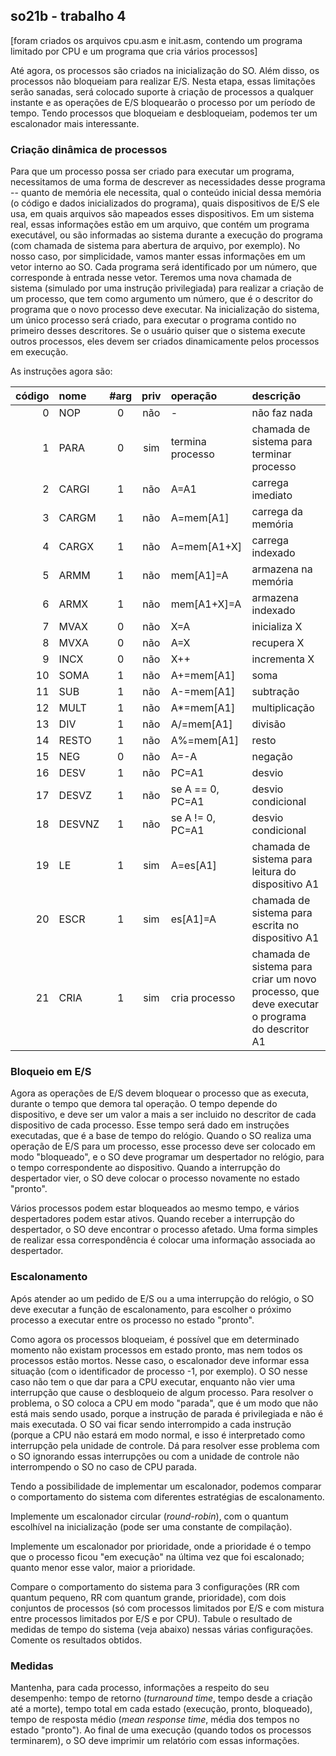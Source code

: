 ## so21b - trabalho 4

\[foram criados os arquivos cpu.asm e init.asm, contendo um programa limitado por CPU e um programa que cria vários processos\]

Até agora, os processos são criados na inicialização do SO.
Além disso, os processos não bloqueiam para realizar E/S. 
Nesta etapa, essas limitações serão sanadas, será colocado suporte à criação de processos a qualquer instante e as operações de E/S bloquearão o processo por um período de tempo.
Tendo processos que bloqueiam e desbloqueiam, podemos ter um escalonador mais interessante.


### Criação dinâmica de processos

Para que um processo possa ser criado para executar um programa, necessitamos de uma forma de descrever as necessidades desse programa -- quanto de memória ele necessita, qual o conteúdo inicial dessa memória (o código e dados inicializados do programa), quais dispositivos de E/S ele usa, em quais arquivos são mapeados esses dispositivos.
Em um sistema real, essas informações estão em um arquivo, que contém um programa executável, ou são informadas ao sistema durante a execução do programa (com chamada de sistema para abertura de arquivo, por exemplo).
No nosso caso, por simplicidade, vamos manter essas informações em um vetor interno ao SO. Cada programa será identificado por um número, que corresponde à entrada nesse vetor.
Teremos uma nova chamada de sistema (simulado por uma instrução privilegiada) para realizar a criação de um processo, que tem como argumento um número, que é o descritor do programa que o novo processo deve executar.
Na inicialização do sistema, um único processo será criado, para executar o programa contido no primeiro desses descritores.
Se o usuário quiser que o sistema execute outros processos, eles devem ser criados dinamicamente pelos processos em execução.

As instruções agora são:

| código |   nome | #arg | priv | operação         | descrição |
| -----: | :----- | :--: | :--: | :--------        | :-------- |
|      0 | NOP    | 0    | não  | -                | não faz nada |
|      1 | PARA   | 0    | sim  | termina processo | chamada de sistema para terminar processo |
|      2 | CARGI  | 1    | não  | A=A1             | carrega imediato |
|      3 | CARGM  | 1    | não  | A=mem[A1]        | carrega da memória |
|      4 | CARGX  | 1    | não  | A=mem[A1+X]      | carrega indexado |
|      5 | ARMM   | 1    | não  | mem[A1]=A        | armazena na memória |
|      6 | ARMX   | 1    | não  | mem[A1+X]=A      | armazena indexado |
|      7 | MVAX   | 0    | não  | X=A              | inicializa X |
|      8 | MVXA   | 0    | não  | A=X              | recupera X |
|      9 | INCX   | 0    | não  | X++              | incrementa X |
|     10 | SOMA   | 1    | não  | A+=mem[A1]       | soma |
|     11 | SUB    | 1    | não  | A-=mem[A1]       | subtração |
|     12 | MULT   | 1    | não  | A*=mem[A1]       | multiplicação |
|     13 | DIV    | 1    | não  | A/=mem[A1]       | divisão |
|     14 | RESTO  | 1    | não  | A%=mem[A1]       | resto |
|     15 | NEG    | 0    | não  | A=-A             | negação |
|     16 | DESV   | 1    | não  | PC=A1            | desvio |
|     17 | DESVZ  | 1    | não  | se A == 0, PC=A1 | desvio condicional |
|     18 | DESVNZ | 1    | não  | se A != 0, PC=A1 | desvio condicional |
|     19 | LE     | 1    | sim  | A=es[A1]         | chamada de sistema para leitura do dispositivo A1 |
|     20 | ESCR   | 1    | sim  | es[A1]=A         | chamada de sistema para escrita no dispositivo A1 |
|     21 | CRIA   | 1    | sim  | cria processo    | chamada de sistema para criar um novo processo, que deve executar o programa do descritor A1 |


### Bloqueio em E/S

Agora as operações de E/S devem bloquear o processo que as executa, durante o tempo que demora tal operação.
O tempo depende do dispositivo, e deve ser um valor a mais a ser incluido no descritor de cada dispositivo de cada processo.
Esse tempo será dado em instruções executadas, que é a base de tempo do relógio.
Quando o SO realiza uma operação de E/S para um processo, esse processo deve ser colocado em modo "bloqueado", e o SO deve programar um despertador no relógio, para o tempo correspondente ao dispositivo.
Quando a interrupção do despertador vier, o SO deve colocar o processo novamente no estado "pronto".

Vários processos podem estar bloqueados ao mesmo tempo, e vários despertadores podem estar ativos.
Quando receber a interrupção do despertador, o SO deve encontrar o processo afetado.
Uma forma simples de realizar essa correspondência é colocar uma informação associada ao despertador.

### Escalonamento

Após atender ao um pedido de E/S ou a uma interrupção do relógio, o SO deve executar a função de escalonamento, para escolher o próximo processo a executar entre os processo no estado "pronto".

Como agora os processos bloqueiam, é possível que em determinado momento não existam processos em estado pronto, mas nem todos os processos estão mortos. Nesse caso, o escalonador deve informar essa situação (com o identificador de processo -1, por exemplo).
O SO nesse caso não tem o que dar para a CPU executar, enquanto não vier uma interrupção que cause o desbloqueio de algum processo.
Para resolver o problema, o SO coloca a CPU em modo "parada", que é um modo que não está mais sendo usado, porque a instrução de parada é privilegiada e não é mais executada. O SO vai ficar sendo interrompido a cada instrução (porque a CPU não estará em modo normal, e isso é interpretado como interrupção pela unidade de controle. Dá para resolver esse problema com o SO ignorando essas interrupções ou com a unidade de controle não interrompendo o SO no caso de CPU parada.

Tendo a possibilidade de implementar um escalonador, podemos comparar o comportamento do sistema com diferentes estratégias de escalonamento.

Implemente um escalonador circular (*round-robin*), com o quantum escolhível na inicialização (pode ser uma constante de compilação).

Implemente um escalonador por prioridade, onde a prioridade é o tempo que o processo ficou "em execução" na última vez que foi escalonado; quanto menor esse valor, maior a prioridade.

Compare o comportamento do sistema para 3 configurações (RR com quantum pequeno, RR com quantum grande, prioridade), com dois conjuntos de processos (só com processos limitados por E/S e com mistura entre processos limitados por E/S e por CPU). Tabule o resultado de medidas de tempo do sistema (veja abaixo) nessas várias configurações. Comente os resultados obtidos.

### Medidas

Mantenha, para cada processo, informações a respeito do seu desempenho: tempo de retorno (*turnaround time*, tempo desde a criação até a morte), tempo total em cada estado (execução, pronto, bloqueado), tempo de resposta médio (*mean response time*, média dos tempos no estado "pronto").
Ao final de uma execução (quando todos os processos terminarem), o SO deve imprimir um relatório com essas informações.

